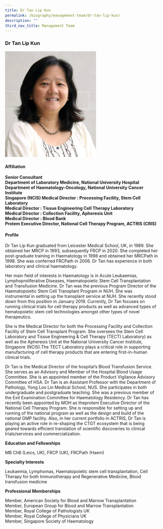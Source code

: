 ```yaml
---
title: Dr Tan Lip Kun
permalink: /biography/management-team/dr-tan-lip-kun/
description: ""
third_nav_title: Management Team
---
```

### Dr Tan Lip Kun

<img src="/images/Biography/Management%20Team/dr%20tan%20lip%20kun.jpg" style="width:300px">

<h4> Affiliation </h4>

<b>Senior Consultant<br>
Department of Laboratory Medicine, National University Hospital<br> 
Department of Haematology-Oncology, National University Cancer Institute<br>Singapore (NCIS)
Medical Director : Processing Facility, Stem Cell Laboratory<br> 
Medical Director : Tissue Engineering Cell Therapy Laboratory<br>
Medical Director : Collection Facility, Apheresis Unit<br>
Medical Director : Blood Bank<br>
Protem Executive Director, National Cell Therapy Program, ACTRIS (CRIS)</b>

<h4> Profile </h4>

Dr Tan Lip Kun graduated from Leicester Medical School, UK, in 1989. She obtained her MRCP in 1993, subsequently FRCP in 2020. She completed her post-graduate training in Haematology in 1998 and obtained her MRCPath in 1998. She was conferred FRCPath in 2006. Dr Tan has experience in both laboratory and clinical haematology.

Her main field of interests in Haematology is in Acute Leukaemias, Lymphoproliferative Diseases, Haematopoietic Stem Cell Transplantation and Transfusion Medicine. Dr Tan was the previous Program Director of the Haematopoietic Stem Cell Transplant Program in NUH. She was instrumental in setting up the transplant service at NUH. She recently stood down from this position in January 2019. Currently, Dr Tan focuses on running clinical trials for cell therapy products as well as advanced types of hematopoietic stem cell technologies amongst other types of novel therapeutics.

She is the Medical Director for both the Processing Facility and Collection Facility of Stem Cell Transplant Program. She oversees the Stem Cell Laboratory and Tissue Engineering &amp; Cell Therapy (TECT) Laboratory) as well as the Apheresis Unit at the National University Cancer Institute, Singapore (NCIS).The TECT Laboratory plays a critical role in supporting manufacturing of cell therapy products that are entering first-in-human clinical trials.

Dr Tan is the Medical Director of the hospital’s Blood Transfusion Service. She serves as an Advisory and Member of the Hospital Blood Usage Committee. She is an appointed member of the Product Vigilance Advisory Committee of HSA. Dr Tan is an Assistant Professor with the Department of Pathology, Yong Loo Lin Medical School, NUS. She participates in both undergraduate and postgraduate teaching. She was a previous member of the Exit Examination Committee for Haematology Residency. Dr Tan has recently been appointed by MOH as theprotem Executive Director of the National Cell Therapy Program. She is responsible for setting up and running of the national program as well as the design and build of the national GMP facility. Also, in her current portfolio in ACTRIS, Dr Tan is playing an active role in re-shaping the CTGT ecosystem that is being geared towards efficient translation of scientific discoveries to clinical trials/services and commercialization.

**Education and Fellowships**

MB ChB (Leics, UK), FRCP (UK), FRCPath (Haem)

**Specialty Interests**

Leukaemia, Lymphomas, Haematopoietic stem cell transplantation, Cell Therapy for both Immunotherapy and Regenerative Medicine, Blood transfusion medicine

**Professional Memberships**

Member, American Society for Blood and Marrow Transplantation  
Member, European Group for Blood and Marrow Transplantation  
Member, Royal College of Pathologists UK  
Member, Royal College of Physicians UK  
Member, Singapore Society of Haematology